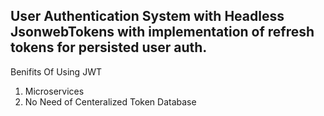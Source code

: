 ## User Authentication System with Headless JsonwebTokens with implementation of refresh tokens for persisted user auth.

Benifits Of Using JWT

1. Microservices
2. No Need of Centeralized Token Database
